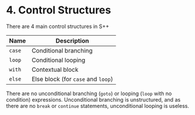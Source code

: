 # 4. Control Structures

There are 4 main control structures in S++

| Name   | Description                        |
|--------|------------------------------------|
| `case` | Conditional branching              |
| `loop` | Conditional looping                |
| `with` | Contextual block                   |
| `else` | Else block (for `case` and `loop`) |

There are no unconditional branching (`goto`) or looping (`loop` with no condition) expressions. Unconditional branching
is unstructured, and as there are no `break` or `continue` statements, unconditional looping is useless.
